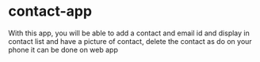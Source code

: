 # contact-app
With this app, you will be able to add a contact and email id and display in contact list and have a picture of contact, delete the contact as do on your phone it can be done on web app
